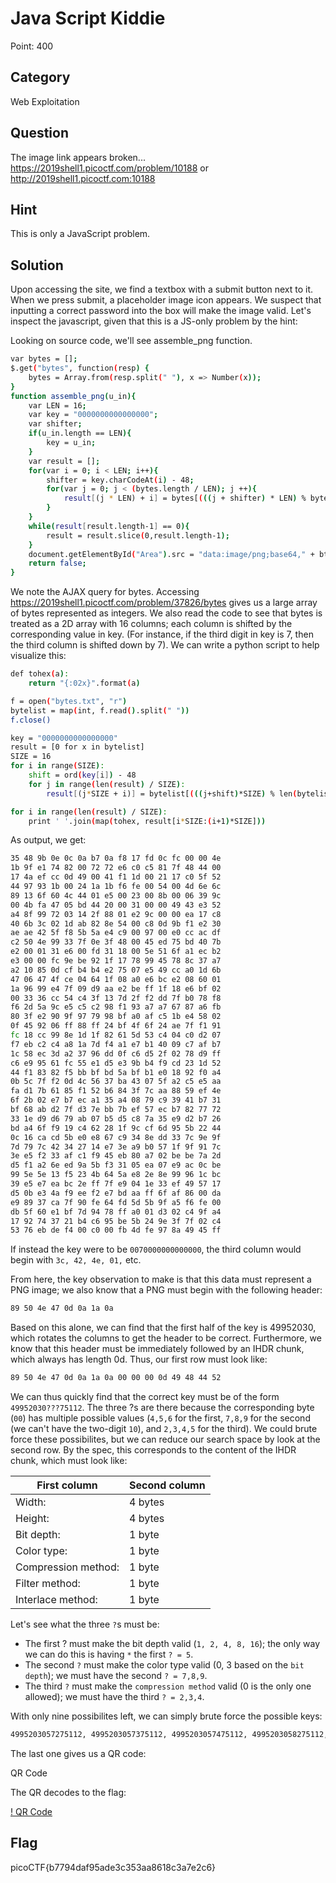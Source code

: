 # Java Script Kiddie

Point: 400

## Category

Web Exploitation

## Question

The image link appears broken... https://2019shell1.picoctf.com/problem/10188 or http://2019shell1.picoctf.com:10188

## Hint

This is only a JavaScript problem.

## Solution

Upon accessing the site, we find a textbox with a submit button next to it. When we press submit, a placeholder image icon appears. We suspect that inputting a correct password into the box will make the image valid. Let's inspect the javascript, given that this is a JS-only problem by the hint:

Looking on source code, we'll see assemble_png function. 

```bash
var bytes = [];
$.get("bytes", function(resp) {
	bytes = Array.from(resp.split(" "), x => Number(x));
}
function assemble_png(u_in){
	var LEN = 16;
	var key = "0000000000000000";
	var shifter;
	if(u_in.length == LEN){
		key = u_in;
	}
	var result = [];
	for(var i = 0; i < LEN; i++){
		shifter = key.charCodeAt(i) - 48;
		for(var j = 0; j < (bytes.length / LEN); j ++){
			result[(j * LEN) + i] = bytes[(((j + shifter) * LEN) % bytes.length) + i]
		}
	}
	while(result[result.length-1] == 0){
		result = result.slice(0,result.length-1);
	}
	document.getElementById("Area").src = "data:image/png;base64," + btoa(String.fromCharCode.ap(null, new Uint8Array(result)));
	return false;
}
```

We note the AJAX query for bytes. Accessing https://2019shell1.picoctf.com/problem/37826/bytes gives us a large array of bytes represented as integers. We also read the code to see that bytes is treated as a 2D array with 16 columns; each column is shifted by the corresponding value in key. (For instance, if the third digit in key is 7, then the third column is shifted down by 7). We can write a python script to help visualize this:

```bash
def tohex(a):
	return "{:02x}".format(a)

f = open("bytes.txt", "r")
bytelist = map(int, f.read().split(" "))
f.close()

key = "0000000000000000"
result = [0 for x in bytelist]
SIZE = 16
for i in range(SIZE):
	shift = ord(key[i]) - 48
	for j in range(len(result) / SIZE):
		result[(j*SIZE + i)] = bytelist[(((j+shift)*SIZE) % len(bytelist)) + i]

for i in range(len(result) / SIZE):
	print ' '.join(map(tohex, result[i*SIZE:(i+1)*SIZE]))
```

As output, we get:

```bash
35 48 9b 0e 0c 0a b7 0a f8 17 fd 0c fc 00 00 4e
1b 9f e1 74 82 00 72 72 e6 c0 c5 81 7f 48 44 00
17 4a ef cc 0d 49 00 41 f1 1d 00 21 17 c0 5f 52
44 97 93 1b 00 24 1a 1b f6 fe 00 54 00 4d 6e 6c
89 13 6f 60 4c 44 01 e5 00 23 00 8b 00 06 39 9c
00 4b fa 47 05 bd 44 20 00 31 00 00 49 43 e3 52
a4 8f 99 72 03 14 2f 88 01 e2 9c 00 00 ea 17 c8
40 6b 3c 02 1d ab 82 8e 54 00 c8 0d 9b f1 e2 30
ae ae 42 5f f8 5b 5a e4 c9 00 97 00 e0 cc ac df
c2 50 4e 99 33 7f 0e 3f 48 00 45 ed 75 bd 40 7b
e2 00 01 31 e6 00 fd 31 18 00 5e 51 6f a1 ec b2
e3 00 00 fc 9e be 92 1f 17 78 99 45 78 8c 37 a7
a2 10 85 0d cf b4 b4 e2 75 07 e5 49 cc a0 1d 6b
47 06 47 4f ce 04 64 1f 08 a0 e6 bc e2 08 60 01
1a 96 99 e4 7f 09 d9 aa e2 be ff 1f 18 e6 bf 02
00 33 36 cc 54 c4 3f 13 7d 2f f2 dd 7f b0 78 f8
f6 2d 5a 9c e5 c5 c2 98 f1 93 a7 a7 67 87 a6 fb
80 3f e2 90 9f 97 79 98 bf a0 af c5 1b e4 58 02
0f 45 92 06 ff 88 ff 24 bf 4f 6f 24 ae 7f f1 91
fc 18 cc 99 8e 1d 1f 82 61 5d 53 c4 04 c0 d2 07
f7 eb c2 c4 a8 1a 7d f4 a1 e7 b1 40 09 c7 af b7
1c 58 ec 3d a2 37 96 dd 0f c6 d5 2f 02 78 d9 ff
c6 e9 95 61 fc 55 e1 d5 e3 9b b4 f9 cd 23 1d 52
44 f1 83 82 f5 bb bf bd 5a bf b1 e0 18 92 f0 a4
0b 5c 7f f2 0d 4c 56 37 ba 43 07 5f a2 c5 e5 aa
fa d1 7b 61 85 f1 52 b6 84 3f 7c aa 88 59 ef 4e
6f 2b 02 e7 b7 ec a1 35 a4 08 79 c9 39 41 b7 31
bf 68 ab d2 7f d3 7e bb 7b ef 57 ec b7 82 77 72
33 1e d9 d6 79 ab 07 b5 d5 c8 7a 35 e9 d2 b7 26
bd a4 6f f9 19 c4 62 28 1f 9c cf 6d 95 5b 22 44
0c 16 ca cd 5b e0 e8 67 c9 34 8e dd 33 7c 9e 9f
7d 79 7c 42 34 27 14 e7 3e a9 b0 57 1f 9f 91 7c
3e e5 f2 33 af c1 f9 45 eb 80 a7 02 be be 7a 2d
d5 f1 a2 6e ed 9a 5b f3 31 05 ea 07 e9 ac 0c be
99 5e 5e 13 f5 23 4b 64 5a e8 2e 8e 99 96 1c bc
39 e5 e7 ea bc 2e ff 7f e9 04 1e 33 ef 49 57 17
d5 0b e3 4a f9 ee f2 e7 bd aa ff 6f af 86 00 da
e9 89 37 ca 7f 90 fe 64 fd 5d 5b 9f a5 f6 fe 00
db 5f 60 e1 bf 7d 94 78 ff a0 01 d3 02 c4 9f a4
17 92 74 37 21 b4 c6 95 be 5b 24 9e 3f 7f 02 c4
53 76 eb de f4 00 c0 00 fb 4d fe 97 8a 49 45 ff
```

If instead the key were to be `0070000000000000`, the third column would begin with `3c, 42, 4e, 01,` etc.

From here, the key observation to make is that this data must represent a PNG image; we also know that a PNG must begin with the following header:

```bash
89 50 4e 47 0d 0a 1a 0a
```

Based on this alone, we can find that the first half of the key is 49952030, which rotates the columns to get the header to be correct. Furthermore, we know that this header must be immediately followed by an IHDR chunk, which always has length 0d. Thus, our first row must look like:

```bash
89 50 4e 47 0d 0a 1a 0a 00 00 00 0d 49 48 44 52
```

We can thus quickly find that the correct key must be of the form `49952030???75112`. The three ?s are there because the corresponding byte (`00`) has multiple possible values (`4,5,6` for the first, `7,8,9` for the second (we can't have the two-digit `10`), and `2,3,4,5` for the third). We could brute force these possibilites, but we can reduce our search space by look at the second row. By the spec, this corresponds to the content of the IHDR chunk, which must look like:

First column | Second column
------------ | -------------
Width:       |        4 bytes
Height:      |        4 bytes
Bit depth:   |        1 byte
Color type:  |        1 byte
Compression method: | 1 byte
Filter method:      | 1 byte
Interlace method:   | 1 byte

Let's see what the three `?`s must be:

* The first ? must make the bit depth valid (`1, 2, 4, 8, 16`); the only way we can do this is having `*` the first `? = 5`.
* The second `?` must make the color type valid (0, 3 based on the `bit depth`); we must have the second `? = 7,8,9`.
* The third `?` must make the `compression method` valid (0 is the only one allowed); we must have the third `? = 2,3,4`.

With only nine possibilites left, we can simply brute force the possible keys: 

```bash 
4995203057275112, 4995203057375112, 4995203057475112, 4995203058275112, 4995203058375112, 4995203058475112, 4995203059275112, 4995203059375112, 4995203059475112. 
```

The last one gives us a QR code:

QR Code

The QR decodes to the flag:

[! QR Code](https://github.com/m14ghost/PicoCTF-2019-Writeup/blob/master/Web%20Exploitation/qr.png)

## Flag

picoCTF{b7794daf95ade3c353aa8618c3a7e2c6}